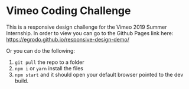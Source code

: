 # Vimeo Coding Challenge
This is a responsive design challenge for the Vimeo 2019 Summer Internship.
In order to view you can go to the Github Pages link here: https://egrodo.github.io/responsive-design-demo/

Or you can do the following:
1. `git pull` the repo to a folder
2. `npm i` or `yarn` install the files
3. `npm start` and it should open your default browser pointed to the dev build.